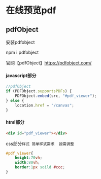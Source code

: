 # 在线预览pdf



## pdfObject

安装pdfobject   

 npm  i  pdfobject

官网【pdfObject】https://pdfobject.com/



#### javascript部分

```javascript
//pdfObject
if (PDFObject.supportsPDFs) {
    PDFObject.embed(src, "#pdf_viewer");
} else {
    location.href = "/canvas";
}
```

#### html部分

```html
<div id="pdf_viewer"></div>
```

css部分`样式 简单样式需求  按需调整`

```css
#pdf_viewer{
    height:70vh;
    width:80vh;
    border:1px soild #ccc;
}
```

